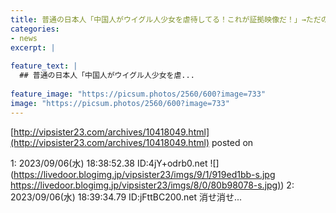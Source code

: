 ```yaml
---
title: 普通の日本人「中国人がウイグル人少女を虐待してる！これが証拠映像だ！」→ただのAVと判明
categories:
- news
excerpt: |
  
feature_text: |
  ## 普通の日本人「中国人がウイグル人少女を虐...
  
feature_image: "https://picsum.photos/2560/600?image=733"
image: "https://picsum.photos/2560/600?image=733"
---
```


[http://vipsister23.com/archives/10418049.html](http://vipsister23.com/archives/10418049.html)
posted on 

<!--more-->

1: 2023/09/06(水) 18:38:52.38 ID:4jY+odrb0.net ![](https://livedoor.blogimg.jp/vipsister23/imgs/9/1/919ed1bb-s.jpg [https://livedoor.blogimg.jp/vipsister23/imgs/8/0/80b98078-s.jpg)](https://livedoor.blogimg.jp/vipsister23/imgs/8/0/80b98078-s.jpg)) 2: 2023/09/06(水) 18:39:34.79 ID:jFttBC200.net 消せ消せ...
